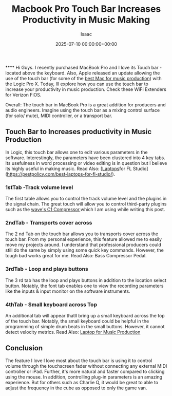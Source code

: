 ﻿---
title: Macbook Pro Touch Bar Increases Productivity in Music Making
description: Hi Guys. I recently purchased MacBook Pro and I love its Touch bar - located above the keyboard. Also,Apple released an update allowing the use of the touch...
slug: /macbook-pro-touch-bar-increases-productivity-in-music-making/
date: 2025-07-10 00:00:00+00:00
lastmod: 2025-07-10 00:00:00+03:00
author: Isaac
categories:

- Laptops
tags:

- laptops

- macbook

- pro
layout: post
---

**** Hi Guys. I recently purchased MacBook Pro and I love its Touch bar - located above the keyboard. Also, Apple released an update allowing the use of the touch bar (for some of the [best Mac for music production](https://pestpolicy.com/best-mac-for-music-production/)) with the Logic Pro X. Today, Ill explore how you can use the touch bar to increase your productivity in music production. Check these WiFi Extenders for Verizon FiOS.

Overall: The touch bar in MacBook Pro is a great addition for producers and audio engineers. Imagine using the touch bar as a mixing control surface (for solo/ mute), MIDI controller, or a transport bar.

##  Touch Bar to Increases productivity in Music Production

In Logic, this touch bar allows one to edit various parameters in the software. Interestingly, the parameters have been clustered into 4 key tabs. Its usefulness in word processing or video editing is in question but I believe its highly useful in making music. Read Also: [[Laptops](https://pestpolicy.com/best-macbook-for-video-editing/)for FL Studio](https://pestpolicy.com/best-laptops-for-fl-studio/).

###  1stTab -Track volume level

The first table allows you to control the track volume level and the plugins in the signal chain. The great touch will allow you to control third-party plugins such as the [wave's C1 Compressor](https://www.waves.com/plugins/c1-compressor),which I am using while writing this post.

###  2ndTab - Transports cover across

The 2 nd Tab on the touch bar allows you to transports cover across the touch bar. From my personal experience, this feature allowed me to easily move my projects around. I understand that professional producers could still do the same by simply using some quick key commands. However, the tough bad works great for me. Read Also: Bass Compressor Pedal.

###  3rdTab - Loop and plays buttons

The 3 rd tab has the loop and plays buttons in addition to the location select button. Notably, the font tab enables one to view the recording parameters like the inputs & input monitor on the software instruments.

###  4thTab - Small keyboard across Top

An additional tab will appear thatll bring up a small keyboard across the top of the touch bar. Notably, the small keyboard could be helpful in the programming of simple drum beats in the small buttons. However, it cannot detect velocity metrics. Read Also: [Laptop for Music Production](https://pestpolicy.com/best-laptop-for-music-production/)

##  Conclusion

The feature I love l love most about the touch bar is using it to control volume through the touchscreen fader without connecting any external MIDI controller or iPad. Further, it's more natural and faster compared to clicking using the mouse. In addition, controlling plug-in parameters is an amazing experience. But for others such as Charlie Q, it would be great to able to adjust the frequency in the cube as opposed to only the game van.
